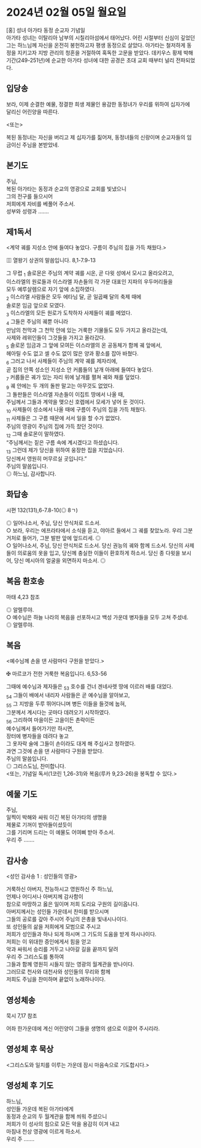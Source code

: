 # 2024년 02월 05일 월요일

[홍] 성녀 아가타 동정 순교자 기념일  
아가타 성녀는 이탈리아 남부의 시칠리아섬에서 태어났다. 어린 시절부터 신심이 깊었던 그는 하느님께 자신을 온전히 봉헌하고자 평생 동정으로 살았다. 아가타는 철저하게 동정을 지키고자 지방 관리의 청혼을 거절하여 혹독한 고문을 받았다. 데키우스 황제 박해 기간(249-251년)에 순교한 아가타 성녀에 대한 공경은 초대 교회 때부터 널리 전파되었다.


## 입당송

보라, 이제 순결한 예물, 정결한 희생 제물인 용감한 동정녀가 우리를 위하여 십자가에 달리신 어린양을 따른다.  
  
<또는>  
  
복된 동정녀는 자신을 버리고 제 십자가를 짊어져, 동정녀들의 신랑이며 순교자들의 임금이신 주님을 본받았네.  
## 본기도

주님,  
복된 아가타는 동정과 순교의 영광으로 교회를 빛냈으니  
그의 전구를 들으시어  
저희에게 자비를 베풀어 주소서.  
성부와 성령과 …….  
  
## 제1독서

<계약 궤를 지성소 안에 들여다 놓았다. 구름이 주님의 집을 가득 채웠다.>

▥ 열왕기 상권의 말씀입니다. 8,1-7.9-13

그 무렵 <sub>1</sub> 솔로몬은 주님의 계약 궤를 시온, 곧 다윗 성에서 모시고 올라오려고,  
이스라엘의 원로들과 이스라엘 자손들의 각 가문 대표인 지파의 우두머리들을  
모두 예루살렘으로 자기 앞에 소집하였다.  
<sub>2</sub> 이스라엘 사람들은 모두 에타님 달, 곧 일곱째 달의 축제 때에  
솔로몬 임금 앞으로 모였다.  
<sub>3</sub> 이스라엘의 모든 원로가 도착하자 사제들이 궤를 메었다.  
<sub>4</sub> 그들은 주님의 궤뿐 아니라  
만남의 천막과 그 천막 안에 있는 거룩한 기물들도 모두 가지고 올라갔는데,  
사제와 레위인들이 그것들을 가지고 올라갔다.  
<sub>5</sub> 솔로몬 임금과 그 앞에 모여든 이스라엘의 온 공동체가 함께 궤 앞에서,  
헤아릴 수도 없고 셀 수도 없이 많은 양과 황소를 잡아 바쳤다.  
<sub>6</sub> 그러고 나서 사제들이 주님의 계약 궤를 제자리에,  
곧 집의 안쪽 성소인 지성소 안 커룹들의 날개 아래에 들여다 놓았다.  
<sub>7</sub> 커룹들은 궤가 있는 자리 위에 날개를 펼쳐 궤와 채를 덮었다.  
<sub>9</sub> 궤 안에는 두 개의 돌판 말고는 아무것도 없었다.  
그 돌판들은 이스라엘 자손들이 이집트 땅에서 나올 때,  
주님께서 그들과 계약을 맺으신 호렙에서 모세가 넣어 둔 것이다.  
<sub>10</sub> 사제들이 성소에서 나올 때에 구름이 주님의 집을 가득 채웠다.  
<sub>11</sub> 사제들은 그 구름 때문에 서서 일을 할 수가 없었다.  
주님의 영광이 주님의 집에 가득 찼던 것이다.  
<sub>12</sub> 그때 솔로몬이 말하였다.  
“주님께서는 짙은 구름 속에 계시겠다고 하셨습니다.  
<sub>13</sub> 그런데 제가 당신을 위하여 웅장한 집을 지었습니다.  
당신께서 영원히 머무르실 곳입니다.”  
주님의 말씀입니다.  
◎ 하느님, 감사합니다.  
  
## 화답송

시편 132(131),6-7.8-10(◎ 8ㄱ)

◎ 일어나소서, 주님, 당신 안식처로 드소서.  
○ 보라, 우리는 에프라타에서 소식을 듣고, 야아르 들에서 그 궤를 찾았노라. 우리 그분 거처로 들어가, 그분 발판 앞에 엎드리세. ◎  
○ 일어나소서, 주님, 당신 안식처로 드소서. 당신 권능의 궤와 함께 드소서. 당신의 사제들이 의로움의 옷을 입고, 당신께 충실한 이들이 환호하게 하소서. 당신 종 다윗을 보시어, 당신 메시아의 얼굴을 외면하지 마소서. ◎  
  
## 복음 환호송

마태 4,23 참조

◎ 알렐루야.  
○ 예수님은 하늘 나라의 복음을 선포하시고 백성 가운데 병자들을 모두 고쳐 주셨네.  
◎ 알렐루야.  
  
## 복음

<예수님께 손을 댄 사람마다 구원을 받았다.>

✠ 마르코가 전한 거룩한 복음입니다. 6,53-56

그때에 예수님과 제자들은 <sub>53</sub> 호수를 건너 겐네사렛 땅에 이르러 배를 대었다.  
<sub>54</sub> 그들이 배에서 내리자 사람들은 곧 예수님을 알아보고,  
<sub>55</sub> 그 지방을 두루 뛰어다니며 병든 이들을 들것에 눕혀,  
그분께서 계시다는 곳마다 데려오기 시작하였다.  
<sub>56</sub> 그리하여 마을이든 고을이든 촌락이든  
예수님께서 들어가기만 하시면,  
장터에 병자들을 데려다 놓고  
그 옷자락 술에 그들이 손이라도 대게 해 주십사고 청하였다.  
과연 그것에 손을 댄 사람마다 구원을 받았다.  
주님의 말씀입니다.  
◎ 그리스도님, 찬미합니다.  
<또는, 기념일 독서(1코린 1,26-31)와 복음(루카 9,23-26)을 봉독할 수 있다.>  
  
## 예물 기도

주님,  
일찍이 박해와 싸워 이긴 복된 아가타의 생명을  
제물로 기꺼이 받아들이셨듯이  
그를 기리며 드리는 이 예물도 어여삐 받아 주소서.  
우리 주 …….  
  
## 감사송

<성인 감사송 1 : 성인들의 영광>

거룩하신 아버지, 전능하시고 영원하신 주 하느님,  
언제나 어디서나 아버지께 감사함이  
참으로 마땅하고 옳은 일이며 저희 도리요 구원의 길이옵니다.  
아버지께서는 성인들 가운데서 찬미를 받으시며  
그들의 공로를 갚아 주시어 주님의 은총을 빛내시나이다.  
또 성인들의 삶을 저희에게 모범으로 주시고  
저희가 성인들과 하나 되게 하시며 그 기도의 도움을 받게 하시나이다.  
저희는 이 위대한 증인에게서 힘을 얻고  
악과 싸워서 승리를 거두고 나아갈 길을 끝까지 달려  
우리 주 그리스도를 통하여  
그들과 함께 영원히 시들지 않는 영광의 월계관을 받나이다.  
그러므로 천사와 대천사와 성인들의 무리와 함께  
저희도 주님을 찬미하며 끝없이 노래하나이다.  
  
## 영성체송

묵시 7,17 참조

어좌 한가운데에 계신 어린양이 그들을 생명의 샘으로 이끌어 주시리라.  
  
## 영성체 후 묵상

<그리스도와 일치를 이루는 가운데 잠시 마음속으로 기도합시다.>  
## 영성체 후 기도

하느님,  
성인들 가운데 복된 아가타에게  
동정과 순교의 두 월계관을 함께 씌워 주셨으니  
저희가 이 성사의 힘으로 모든 악을 용감히 이겨 내고  
마침내 천상 영광에 이르게 하소서.  
우리 주 …….